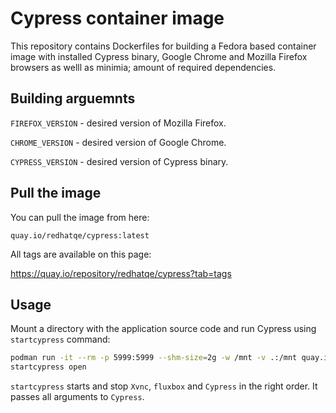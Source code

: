 # Cypress container image

This repository contains Dockerfiles for building a Fedora based container image with installed
Cypress binary, Google Chrome and Mozilla Firefox browsers as welll as minimia; amount of required
dependencies.

## Building arguemnts

`FIREFOX_VERSION` - desired version of Mozilla Firefox.

`CHROME_VERSION` - desired version of Google Chrome.

`CYPRESS_VERSION` - desired version of Cypress binary.

## Pull the image

You can pull the image from here:

`quay.io/redhatqe/cypress:latest`

All tags are available on this page:

<https://quay.io/repository/redhatqe/cypress?tab=tags>

## Usage

Mount a directory with the application source code and run Cypress using `startcypress`
command:

```sh
podman run -it --rm -p 5999:5999 --shm-size=2g -w /mnt -v .:/mnt quay.io/redhatqe/cypress:latest bash
startcypress open
```

`startcypress` starts and stop `Xvnc`, `fluxbox` and `Cypress` in the right order. It passes all
arguments to `Cypress`.
